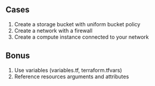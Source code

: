 ## Cases

1. Create a storage bucket with uniform bucket policy
2. Create a network with a firewall
3. Create a compute instance connected to your network

## Bonus

1. Use variables (variables.tf, terraform.tfvars)
2. Reference resources arguments and attributes